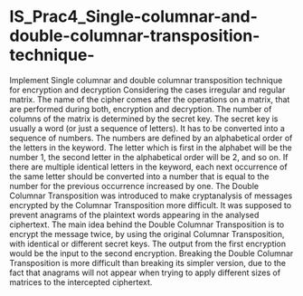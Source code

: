# IS_Prac4_Single-columnar-and-double-columnar-transposition-technique-
Implement Single columnar and double columnar transposition technique for encryption and decryption Considering the cases irregular and regular matrix.
The name of the cipher comes after the operations on a matrix, that are performed during both, encryption and decryption. The number of columns of the matrix is determined by the secret key.
The secret key is usually a word (or just a sequence of letters). It has to be converted into a sequence of numbers. The numbers are defined by an alphabetical order of the letters in the keyword. The letter which is first in the alphabet will be the number 1, the second letter in the alphabetical order will be 2, and so on.
If there are multiple identical letters in the keyword, each next occurrence of the same letter should be converted into a number that is equal to the number for the previous occurrence increased by one.
The Double Columnar Transposition was introduced to make cryptanalysis of messages encrypted by the Columnar Transposition more difficult. It was supposed to prevent anagrams of the plaintext words appearing in the analysed ciphertext.
The main idea behind the Double Columnar Transposition is to encrypt the message twice, by using the original Columnar Transposition, with identical or different secret keys. The output from the first encryption would be the input to the second encryption.
Breaking the Double Columnar Transposition is more difficult than breaking its simpler version, due to the fact that anagrams will not appear when trying to apply different sizes of matrices to the intercepted ciphertext.
